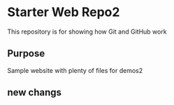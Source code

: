 # Starter Web Repo2

This repository is for showing how Git and GitHub work

## Purpose

Sample website with plenty of files for demos2

## new changs